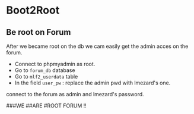 # Boot2Root

## Be root on Forum

After we became root on the db we cam easily get the admin acces on the forum.

 - Connect to phpmyadmin as root.
 - Go to `forum_db` database 
 - Go to  `mlf2_userdata` table
 - In the field `user_pw` :
 replace the admin pwd with lmezard's one.

connect to the forum as admin and lmezard's password.

###WE ##ARE #ROOT FORUM !!